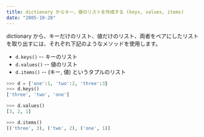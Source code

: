 ```yaml
---
title: dictionary からキー、値のリストを作成する (keys, values, items)
date: "2005-10-20"
---
```


dictionary から、キーだけのリスト、値だけのリスト、両者をペアにしたリストを取り出すには、それぞれ下記のようなメソッドを使用します。

* `d.keys()` -- キーのリスト
* `d.values()` -- 値のリスト
* `d.items()` -- (キー, 値) というタプルのリスト

```python
>>> d = {'one':1, 'two':2, 'three':3}
>>> d.keys()
['three', 'two', 'one']

>>> d.values()
[3, 2, 1]

>>> d.items()
[('three', 3), ('two', 2), ('one', 1)]
```

